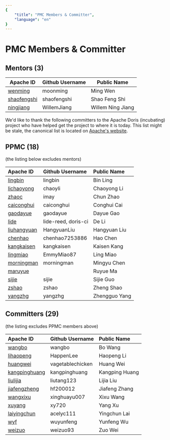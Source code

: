 ```yaml
---
{
    "title": "PMC Members & Committer",
    "language": "en"
}
---
```


<!-- 
Licensed to the Apache Software Foundation (ASF) under one
or more contributor license agreements.  See the NOTICE file
distributed with this work for additional information
regarding copyright ownership.  The ASF licenses this file
to you under the Apache License, Version 2.0 (the
"License"); you may not use this file except in compliance
with the License.  You may obtain a copy of the License at

  http://www.apache.org/licenses/LICENSE-2.0

Unless required by applicable law or agreed to in writing,
software distributed under the License is distributed on an
"AS IS" BASIS, WITHOUT WARRANTIES OR CONDITIONS OF ANY
KIND, either express or implied.  See the License for the
specific language governing permissions and limitations
under the License.
-->

# PMC Members & Committer

## Mentors (3)

| Apache ID                                                    | Github Username | Public Name           |
| ------------------------------------------------------------ | --------------- | --------------------- |
| [wenming](https://people.apache.org/committer-index.html#wenming) | moonming        | Ming Wen          |
| [shaofengshi](https://people.apache.org/committer-index.html#shaofengshi) | shaofengshi     | Shao Feng Shi     |
| [ningjiang](https://people.apache.org/committer-index.html#ningjiang) | WillemJiang     | Willem Ning Jiang |



We'd like to thank the following committers to the Apache Doris (incubating) project who have helped get the project to where it is today. This list might be stale, the canonical list is located on [Apache's website](https://people.apache.org/committers-by-project.html#doris).

## PPMC (18)

(the listing below excludes mentors)

| Apache ID                                                    | Github Username     | Public Name   |
| :----------------------------------------------------------- | :------------------ | :------------ |
| [lingbin](https://people.apache.org/committer-index.html#lingbin) | lingbin             | Bin Ling      |
| [lichaoyong](https://people.apache.org/committer-index.html#lichaoyong) | chaoyli             | Chaoyong Li   |
| [zhaoc](https://people.apache.org/committer-index.html#zhaoc)    | imay                | Chun Zhao     |
| [caiconghui](https://people.apache.org/committer-index.html#caiconghui) | caiconghui          | Conghui Cai   |
| [gaodayue](https://people.apache.org/committer-index.html#gaodayue) | gaodayue            | Dayue Gao     |
| [lide](https://people.apache.org/committer-index.html#lide)      | lide-reed, doris-ci | De Li         |
| [liuhangyuan](https://people.apache.org/committer-index.html#liuhangyuan) | HangyuanLiu         | Hangyuan Liu  |
| [chenhao](https://people.apache.org/committer-index.html#chenhao) | chenhao7253886      | Hao Chen      |
| [kangkaisen](https://people.apache.org/committer-index.html#kangkaisen) | kangkaisen          | Kaisen Kang   |
| [lingmiao](https://people.apache.org/committer-index.html#lingmiao) | EmmyMiao87          | Ling Miao     |
| [morningman](https://people.apache.org/committer-index.html#morningman) | morningman          | Mingyu Chen   |
| [maruyue](https://people.apache.org/committer-index.html#maruyue) |                     | Ruyue Ma      |
| [sijie](https://people.apache.org/committer-index.html#sijie) | sijie               | Sijie Guo |
| [zshao](https://people.apache.org/committer-index.html#zshao)    | zshao               | Zheng Shao    |
| [yangzhg](https://people.apache.org/committer-index.html#yangzhg) | yangzhg             | Zhengguo Yang |

## Committers (29)

(the listing excludes PPMC members above)

| Apache ID                                                    | Github Username  | Public Name    |
| :----------------------------------------------------------- | :--------------- | :------------- |
| [wangbo](https://people.apache.org/committer-index.html#wangbo) | wangbo           | Bo Wang        |
| [lihaopeng](https://people.apache.org/committer-index.html#lihaopeng) | HappenLee        | Haopeng Li     |
| [huangwei](https://people.apache.org/committer-index.html#huangwei) | vagetablechicken | Huang Wei      |
| [kangpinghuang](https://people.apache.org/committer-index.html#kangpinghuang) | kangpinghuang    | Kangping Huang |
| [liulijia](https://people.apache.org/committer-index.html#liulijia) | liutang123       | Lijia Liu      |
| [jiafengzheng](https://people.apache.org/committer-index.html#jiafengzheng) | hf200012         | Jiafeng Zhang  |
| [wangxixu](https://people.apache.org/committer-index.html#wangxixu) | xinghuayu007     | Xixu Wang      |
| [xuyang](https://people.apache.org/committer-index.html#xuyang) | xy720            | Yang Xu        |
| [laiyingchun](https://people.apache.org/committer-index.html#laiyingchun) | acelyc111        | Yingchun Lai   |
| [wyf](https://people.apache.org/committer-index.html#wyf)    | wuyunfeng        | Yunfeng Wu     |
| [weizuo](https://people.apache.org/committer-index.html#weizuo) | weizuo93         | Zuo Wei        |
